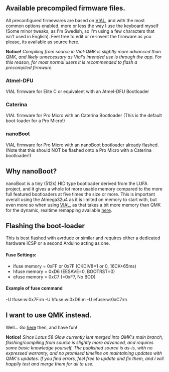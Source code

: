 ## Available precompiled firmware files.
All preconfigured firmewares are based on [VIAL](https://get.vial.today), and with the most common options enabled, more or less the way I use the keyboard myself (Some minor tweaks, as I'm Swedish, so I'm using a few characters that isn't used in English). Feel free to edit or re-invent the firmware as you please, its available as source [here](https://github.com/TweetyDaBird/vial-qmk).

**Notice!** *Compiling from source in Vial-QMK is slightly more advanced than QMK, and likely unnecessary as Vial's intended use is through the app. For this reason, for most normal users it is recommended to flash a precompiled firmware.*

### Atmel-DFU
VIAL firmware for Elite C or equivalent with an Atmel-DFU Bootloader

### Caterina
VIAL firmware for Pro Micro with an Caterina Bootloader (This is the default boot-loader for a Pro Micro!)

### nanoBoot
VIAL firmware for Pro Micro with an nanoBoot bootloader already flashed. (Note that this should NOT be flashed onto a Pro Micro with a Caterina bootloader!)

## Why nanoBoot?
nanoBoot is a tiny (512k) HID type bootloader derived from the LUFA project, and it gives a whole lot more usable memory compared to the more full featured bootloaders at five times the size or more. This is important overall using the Atmega32u4 as it is limited on memory to start with, but even more so when using [VIAL](https://get.vial.today), as that takes a bit more memory than QMK for the dynamic, realtime remapping available [here](https://vial.rocks).

## Flashing the boot-loader

This is best flashed with avrdude or similar and requires either a dedicated hardware ICSP or a second Arduino acting as one.  

#### Fuse Settings:

- lfuse memory = 0xFF or 0x7F (CKDIV8=1 or 0, 16CK+65ms)
- hfuse memory = 0xD6 (EESAVE=0, BOOTRST=0)
- efuse memory = 0xC7 (=0xF7, No BOD)

#### Example of fuse command

-U lfuse:w:0x7F:m -U hfuse:w:0xD6:m -U efuse:w:0xC7:m

## I want to use QMK instead.
Well... Go [here](https://github.com/TweetyDaBird/qmk_firmware) then, and have fun!

**Notice!** *Since Lotus 58 Glow currently isnt merged into QMK's main branch, flashing/compiling from source is slightly more advanced, and requires some basic knowledge yourself. The published source is as-is, with no expressed warranty, and no promised timeline on maintaining updates with QMK's updates. If you find errors, feel free to update and fix them, and I will happily test and merge them for all to use.*
